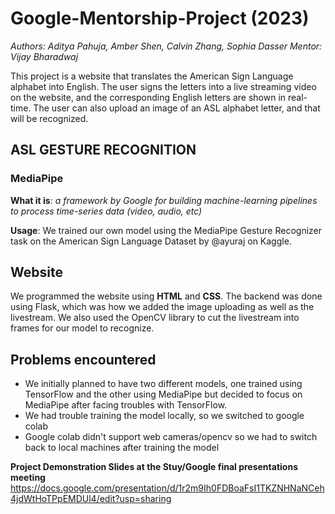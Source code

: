 # Google-Mentorship-Project (2023)

*Authors: Aditya Pahuja, Amber Shen, Calvin Zhang, Sophia Dasser*
*Mentor: Vijay Bharadwaj*

This project is a website that translates the American Sign Language alphabet into English. The user signs the letters into a live streaming video on the website, and the corresponding English letters are shown in real-time. The user can also upload an image of an ASL alphabet letter, and that will be recognized. 

## ASL GESTURE RECOGNITION
### **MediaPipe**
**What it is**: *a framework by Google for building machine-learning pipelines to process time-series data (video, audio, etc)*

**Usage**: We trained our own model using the MediaPipe Gesture Recognizer task on the American Sign Language Dataset by @ayuraj on Kaggle.

## Website
We programmed the website using **HTML** and **CSS**. The backend was done using Flask, which was how we added the image uploading as well as the livestream. We also used the OpenCV library to cut the livestream into frames for our model to recognize. 

## Problems encountered 
- We initially planned to have two different models, one trained using TensorFlow and the other using MediaPipe but decided to focus on MediaPipe after facing troubles with TensorFlow.
- We had trouble training the model locally, so we switched to google colab
- Google colab didn't support web cameras/opencv so we had to switch back to local machines after training the model

**Project Demonstration Slides at the Stuy/Google final presentations meeting**
https://docs.google.com/presentation/d/1r2m9Ih0FDBoaFsI1TKZNHNaNCeh4jdWtHoTPpEMDUl4/edit?usp=sharing
